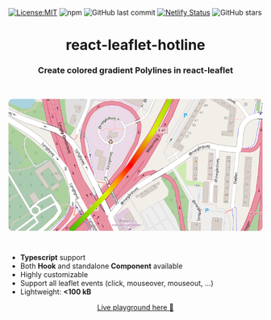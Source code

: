 [![License:MIT](https://img.shields.io/badge/License-MIT-yellow.svg)](https://opensource.org/licenses/MIT)
![npm](https://img.shields.io/npm/v/react-leaflet-hotline)
![GitHub last commit](https://img.shields.io/github/last-commit/peacefulotter/react-leaflet-hotline)
[![Netlify Status](https://api.netlify.com/api/v1/badges/48c9fde3-3471-4408-9f78-0528bc484cc1/deploy-status)](https://app.netlify.com/sites/react-leaflet-hotline/deploys)
![GitHub stars](https://img.shields.io/github/stars/peacefulotter/react-leaflet-hotline?style=social)

<div align="center">
    <h1>react-leaflet-hotline</h2>
    <h3>Create colored gradient Polylines in react-leaflet</h3>
    <br />
    <p align="center">
        <img style='border-radius: 8px' src="./overview.png" alt="" width="850px" />
    </p>
</div>
<br />
<div>
  <ul style='margin-top: 10px'>
    <li><b>Typescript</b> support</li>
    <li>Both <b>Hook</b> and standalone <b>Component</b> available</li>
    <li>Highly customizable</li>
    <li>Support all leaflet events (click, mouseover, mouseout, ...)</li>
    <li>Lightweight: <b> <100 kB </b> </li>
  </ul>
</div>

<div>
  <p align="center">
    <a href="https://react-leaflet-hotline.netlify.app" target="_blank">
    Live playground here 🎨
    </a>
  </p>
</div>
